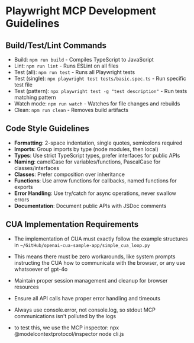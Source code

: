 # Playwright MCP Development Guidelines

## Build/Test/Lint Commands
- Build: `npm run build` - Compiles TypeScript to JavaScript
- Lint: `npm run lint` - Runs ESLint on all files
- Test (all): `npm run test` - Runs all Playwright tests
- Test (single): `npx playwright test tests/basic.spec.ts` - Run specific test file
- Test (pattern): `npx playwright test -g "test description"` - Run tests matching pattern
- Watch mode: `npm run watch` - Watches for file changes and rebuilds
- Clean: `npm run clean` - Removes build artifacts

## Code Style Guidelines
- **Formatting**: 2-space indentation, single quotes, semicolons required
- **Imports**: Group imports by type (node modules, then local)
- **Types**: Use strict TypeScript types, prefer interfaces for public APIs
- **Naming**: camelCase for variables/functions, PascalCase for classes/interfaces
- **Classes**: Prefer composition over inheritance
- **Functions**: Use arrow functions for callbacks, named functions for exports
- **Error Handling**: Use try/catch for async operations, never swallow errors
- **Documentation**: Document public APIs with JSDoc comments

## CUA Implementation Requirements
- The implementation of CUA must exactly follow the example structures in `~/GitHub/openai-cua-sample-app/simple_cua_loop.py`
- This means there must be zero workarounds, like system prompts instructing the CUA how to communicate with the browser, or any use whatsoever of gpt-4o
- Maintain proper session management and cleanup for browser resources
- Ensure all API calls have proper error handling and timeouts

- Always use console.error, not console.log, so stdout MCP communications isn't polluted by the logs
- to test this, we use the MCP inspector: npx @modelcontextprotocol/inspector node cli.js
